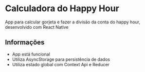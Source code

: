 # Calculadora do Happy Hour
  App para calcular gorjeta e fazer a divisão da conta do happy hour, desenvolvido com React Native

## Informações
  - App está funcional
  - Utiliza AsyncStorage para persistência de dados
  - Utiliza estado global com Context Api e Reducer
